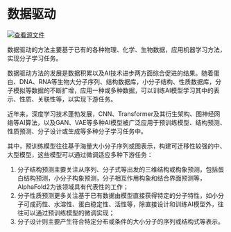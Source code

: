# 数据驱动

[![查看源文件](https://mindspore-website.obs.cn-north-4.myhuaweicloud.com/website-images/master/resource/_static/logo_source.png)](https://gitee.com/mindspore/docs/blob/master/docs/mindsponge/docs/source_zh_cn/intro/data_driven.md)

数据驱动的方法主要基于已有的各种物理、化学、生物数据，应用机器学习方法，实现分子学习任务。

数据驱动方法的发展是数据积累以及AI技术进步两方面综合促进的结果。随着蛋白、DNA、RNA等生物大分子序列、结构数据库，小分子结构、性质数据库，分子模拟等数据的不断扩增，应用一种或多种数据，可以训练AI模型学习其中的表示、性质、关联性等，以实现下游任务。

近年来，深度学习技术蓬勃发展，CNN、Transformer及其衍生架构、图神经网络等AI算法，以及GAN、VAE等多种AI模型被广泛应用于预训练模型、结构预测、性质预测、分子设计或生成等多种分子学习任务中。

其中，预训练模型往往基于海量大小分子序列或图表示，构建可迁移性较强的中、大型模型，这些模型可以通过微调适应多种下游任务：

1. 分子结构预测主要关注从序列、分子式等出发的三维结构或构象预测，包括蛋白结构预测，小分子构象预测，分子相互作用构象和结合界面预测等，AlphaFold2为该领域具有代表性的工作；
2. 分子性质预测更多关注基于已有数据由模型直接获得特定的分子特性，如小分子可成药性、水溶性、蛋白稳定性、活性等，除直接设计和训练AI模型外，往往可以通过预训练模型的微调实现；
3. 分子设计则主要产生符合特定分布或条件的大小分子的序列或结构式等表示。